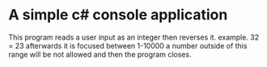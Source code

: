 # A simple c# console application
This program reads a user input as an integer then reverses it.
example.
32 = 23
afterwards it is focused between 1-10000
a number outside of this range will be not allowed and then the program closes.
